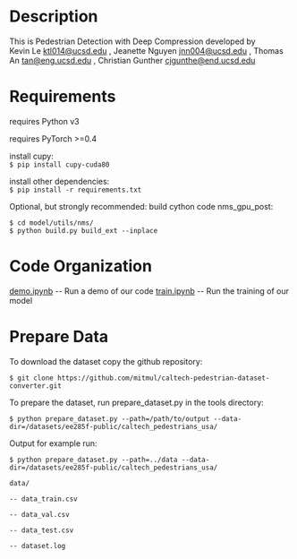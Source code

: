 # Description
This is Pedestrian Detection with Deep Compression developed by  
Kevin Le ktl014@ucsd.edu ,
Jeanette Nguyen jnn004@ucsd.edu ,
Thomas An tan@eng.ucsd.edu ,
Christian Gunther cjgunthe@end.ucsd.edu

# Requirements
requires Python v3

requires PyTorch >=0.4  

install cupy:  
`$ pip install cupy-cuda80`

install other dependencies:   
`$ pip install -r requirements.txt`

Optional, but strongly recommended: build cython code nms_gpu_post:
```
$ cd model/utils/nms/
$ python build.py build_ext --inplace
```

# Code Organization
[demo.ipynb](demo.ipynb) -- Run a demo of our code
[train.ipynb](train.ipynb) -- Run the training of our model






# Prepare Data
To download the dataset copy the github repository:

`$ git clone https://github.com/mitmul/caltech-pedestrian-dataset-converter.git`

To prepare the dataset, run prepare_dataset.py in the tools directory:

`$ python prepare_dataset.py --path=/path/to/output --data-dir=/datasets/ee285f-public/caltech_pedestrians_usa/ `

Output for example run:

`$ python prepare_dataset.py --path=../data --data-dir=/datasets/ee285f-public/caltech_pedestrians_usa/`

```
data/

-- data_train.csv

-- data_val.csv

-- data_test.csv

-- dataset.log
```

